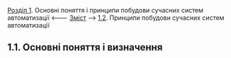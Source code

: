 [Розділ 1](1.md). Основні поняття і принципи побудови сучасних систем автоматизації  <--- [Зміст](README.md) --> [1.2](1_2.md). Принципи побудови сучасних систем автоматизації

## 1.1. Основні поняття і визначення